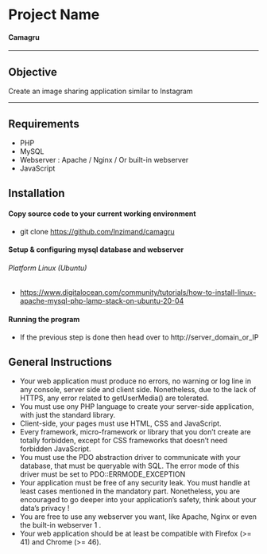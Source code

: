 # Project Name
#### Camagru
******************************************************************************************
## Objective
Create an image sharing application similar to Instagram
******************************************************************************************
## Requirements
- PHP
- MySQL
- Webserver : 
              Apache
              / Nginx
              / Or built-in webserver
- JavaScript

## Installation
#### Copy source code to your current working environment
- git clone https://github.com/lnzimand/camagru
#### Setup & configuring mysql database and webserver
###### Platform Linux (Ubuntu)
- https://www.digitalocean.com/community/tutorials/how-to-install-linux-apache-mysql-php-lamp-stack-on-ubuntu-20-04
#### Running the program
- If the previous step is done then head over to http://server_domain_or_IP
## General Instructions
- Your web application must produce no errors, no warning or log line in any console,
server side and client side. Nonetheless, due to the lack of HTTPS, any error related
to getUserMedia() are tolerated.
- You must use ony PHP language to create your server-side application, with just
the standard library.
- Client-side, your pages must use HTML, CSS and JavaScript.
- Every framework, micro-framework or library that you don’t create are totally
forbidden, except for CSS frameworks that doesn’t need forbidden JavaScript.
- You must use the PDO abstraction driver to communicate with your database,
that must be queryable with SQL. The error mode of this driver must be set to
PDO::ERRMODE_EXCEPTION
- Your application must be free of any security leak. You must handle at least cases
mentioned in the mandatory part. Nonetheless, you are encouraged to go deeper
into your application’s safety, think about your data’s privacy !
- You are free to use any webserver you want, like Apache, Nginx or even the built-in
webserver 1 .
- Your web application should be at least be compatible with Firefox (>= 41) and
Chrome (>= 46).
